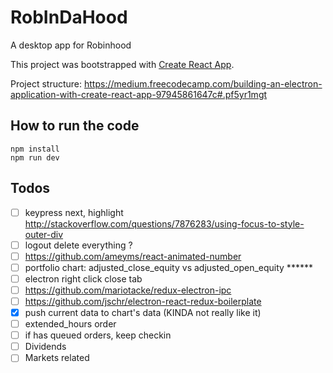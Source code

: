 # RobInDaHood
A desktop app for Robinhood

This project was bootstrapped with [Create React App](https://github.com/facebookincubator/create-react-app).

Project structure: https://medium.freecodecamp.com/building-an-electron-application-with-create-react-app-97945861647c#.pf5yr1mgt

## How to run the code
```shell
npm install
npm run dev
```

## Todos
- [ ] keypress next, highlight http://stackoverflow.com/questions/7876283/using-focus-to-style-outer-div
- [ ] logout delete everything ?
- [ ] https://github.com/ameyms/react-animated-number
- [ ] portfolio chart: adjusted_close_equity vs adjusted_open_equity ******
- [ ] electron right click close tab
- [ ] https://github.com/mariotacke/redux-electron-ipc
- [ ] https://github.com/jschr/electron-react-redux-boilerplate
- [x] push current data to chart's data (KINDA not really like it)
- [ ] extended_hours order
- [ ] if has queued orders, keep checkin
- [ ] Dividends
- [ ] Markets related
